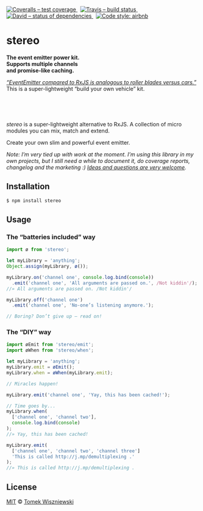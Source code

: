 [![Coveralls – test coverage
](https://img.shields.io/coveralls/tomekwi/stereo.svg?style=flat-square)
](https://coveralls.io/r/tomekwi/stereo)
 [![Travis – build status
](https://img.shields.io/travis/tomekwi/stereo/master.svg?style=flat-square)
](https://travis-ci.org/tomekwi/stereo)
 [![David – status of dependencies
](https://img.shields.io/david/tomekwi/stereo.svg?style=flat-square)
](https://david-dm.org/tomekwi/stereo)
 [![Code style: airbnb
](https://img.shields.io/badge/code%20style-airbnb-blue.svg?style=flat-square)
](https://github.com/airbnb/javascript)




stereo
======

**The event emitter power kit.**  
**Supports multiple channels**  
**and promise-like caching.**

[*“EventEmitter compared to RxJS is analogous to roller blades versus cars.”*](http://futurice.com/blog/reactive-mvc-and-the-virtual-dom/) This is a super-lightweight “build your own vehicle” kit.

 

 

*stereo* is a super-lightweight alternative to RxJS. A collection of micro modules you can mix, match and extend.

Create your own slim and powerful event emitter.

*Note: I’m very tied up with work at the moment. I’m using this library in my own projects, but I still need a while to document it, do coverage reports, changelog and the marketing :) [Ideas and questions are very welcome](http://github.com/tomekwi/stereo/issues).*




Installation
------------

```sh
$ npm install stereo
```




Usage
-----


### The “batteries included” way

```js
import ø from 'stereo';

let myLibrary = 'anything';
Object.assign(myLibrary, ø());

myLibrary.on('channel one', console.log.bind(console))
  .emit('channel one', 'All arguments are passed on.', /Not kiddin'/);
//» All arguments are passed on. /Not kiddin'/

myLibrary.off('channel one')
  .emit('channel one', 'No-one’s listening anymore.');

// Boring? Don’t give up – read on!
```


### The “DIY” way

```js
import øEmit from 'stereo/emit';
import øWhen from 'stereo/when';

let myLibrary = 'anything';
myLibrary.emit = øEmit();
myLibrary.when = øWhen(myLibrary.emit);

// Miracles happen!

myLibrary.emit('channel one', 'Yay, this has been cached!');

// Time goes by...
myLibrary.when(
  ['channel one', 'channel two'],
  console.log.bind(console)
);
//» Yay, this has been cached!

myLibrary.emit(
  ['channel one', 'channel two', 'channel three']
  'This is called http://j.mp/demultiplexing .'
);
//» This is called http://j.mp/demultiplexing .
```




License
-------

[MIT][] © [Tomek Wiszniewski][]

[MIT]: ./License.md
[Tomek Wiszniewski]: https://github.com/tomekwi
